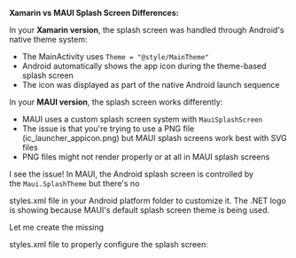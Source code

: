 **Xamarin vs MAUI Splash Screen Differences:**

In your **Xamarin version**, the splash screen was handled through Android's native theme system:

- The MainActivity uses `Theme = "@style/MainTheme"`
- Android automatically shows the app icon during the theme-based splash screen
- The icon was displayed as part of the native Android launch sequence

In your **MAUI version**, the splash screen works differently:

- MAUI uses a custom splash screen system with `MauiSplashScreen`
- The issue is that you're trying to use a PNG file (ic_launcher_appicon.png) but MAUI splash screens work best with SVG files
- PNG files might not render properly or at all in MAUI splash screens

I see the issue! In MAUI, the Android splash screen is controlled by the `Maui.SplashTheme` but there's no 

styles.xml file in your Android platform folder to customize it. The .NET logo is showing because MAUI's default splash screen theme is being used.

Let me create the missing 

styles.xml file to properly configure the splash screen:
